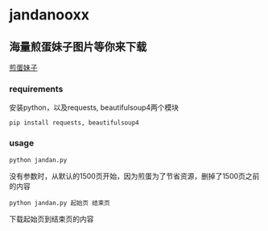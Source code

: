 # jandanooxx

## 海量煎蛋妹子图片等你来下载
[煎蛋妹子](http://jandan.net/ooxx)

### requirements

安装python，以及requests, beautifulsoup4两个模块


```
pip install requests, beautifulsoup4
```

### usage 

```
python jandan.py
```

没有参数时，从默认的1500页开始，因为煎蛋为了节省资源，删掉了1500页之前的内容

```
python jandan.py 起始页 结束页
```

下载起始页到结束页的内容
